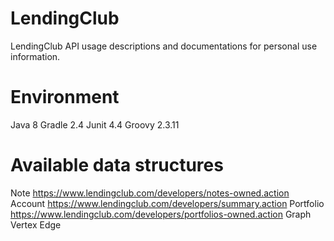 # LendingClub
LendingClub API usage descriptions and documentations for personal use information.
# Environment
Java 8
Gradle 2.4
Junit 4.4
Groovy 2.3.11
# Available data structures
Note
https://www.lendingclub.com/developers/notes-owned.action
Account
https://www.lendingclub.com/developers/summary.action
Portfolio
https://www.lendingclub.com/developers/portfolios-owned.action
Graph
Vertex
Edge
